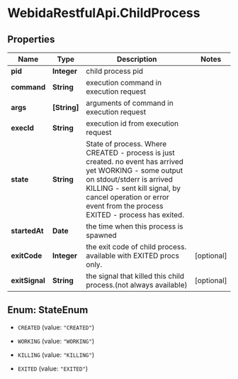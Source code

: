 # WebidaRestfulApi.ChildProcess

## Properties
Name | Type | Description | Notes
------------ | ------------- | ------------- | -------------
**pid** | **Integer** | child process pid | 
**command** | **String** | execution command in execution request | 
**args** | **[String]** | arguments of command in execution request | 
**execId** | **String** | execution id from execution request | 
**state** | **String** | State of process. Where   CREATED - process is just created. no event has arrived yet   WORKING - some output on stdout/stderr is arrived   KILLING - sent kill signal, by cancel operation or error event from the process   EXITED  - process has exited.  | 
**startedAt** | **Date** | the time when this process is spawned | 
**exitCode** | **Integer** | the exit code of child process. available with EXITED procs only. | [optional] 
**exitSignal** | **String** | the signal that killed this child process.(not always available) | [optional] 


<a name="StateEnum"></a>
## Enum: StateEnum


* `CREATED` (value: `"CREATED"`)

* `WORKING` (value: `"WORKING"`)

* `KILLING` (value: `"KILLING"`)

* `EXITED` (value: `"EXITED"`)




